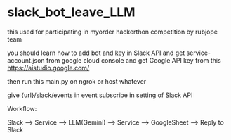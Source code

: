 # slack_bot_leave_LLM

this used for participating in myorder hackerthon competition by rubjope team

you should learn how to add bot and key in Slack API
and
get service-account.json from google cloud console
and
get Google API key from this https://aistudio.google.com/

then run this main.py on ngrok or host whatever

give {url}/slack/events in event subscribe in setting of Slack API 

Workflow:

Slack --> Service --> LLM(Gemini) --> Service --> GoogleSheet --> Reply to Slack
